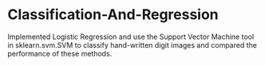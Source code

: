 # Classification-And-Regression

Implemented Logistic Regression and use the Support Vector Machine tool in sklearn.svm.SVM to classify hand-written digit images and compared the performance of these methods.
